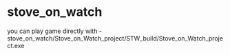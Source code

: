 # stove_on_watch

you can play game directly with
  -stove_on_watch/Stove_on_Watch_project/STW_build/Stove_on_Watch_project.exe
